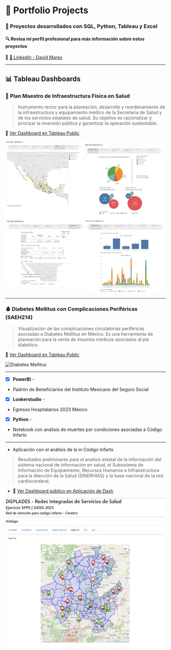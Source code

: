 # 📂 Portfolio Projects

### 🚀 Proyectos desarrollados con SQL, Python, Tableau y Excel

#### 🔍 Revisa mi perfil profesional para más información sobre estos proyectos  
🔗 [💼 LinkedIn - David Mares](https://www.linkedin.com/in/davidmaressilva/)

---

## 📊 Tableau Dashboards

### 🏥 Plan Maestro de Infraestructura Física en Salud

> Instrumento rector para la planeación, desarrollo y reordenamiento de la infraestructura y equipamiento médico de la Secretaría de Salud y de los servicios estatales de salud. Su objetivo es racionalizar y priorizar la inversión pública y garantizar la operación sustentable.

🔗 [Ver Dashboard en Tableau Public](https://public.tableau.com/shared/ZHGQ9DT6P?:display_count=n&:origin=viz_share_link)

![Plan Maestro](visuals/Tableau%20-%20Plan%20Maestro%20de%20Infraestructura%20-%20Dashboard.jpg)

---

### 🩸 Diabetes Mellitus con Complicaciones Periféricas (SAEH214)

> Visualización de las complicaciones circulatorias periféricas asociadas a Diabetes Mellitus en México. Es una herramienta de planeación para la venta de insumos médicos asociados al pie diabético.

🔗 [Ver Dashboard en Tableau Public](https://public.tableau.com/views/DiabetesMellitusconcomplicacionesperifericasSAEH214/ENTIDAD?:language=es-ES&:sid=&:redirect=auth&:display_count=n&:origin=viz_share_link)

![Diabetes Mellitus](visuals/Tableau%20-%20Diabetes%20Mellitus%20en%20México%20-%20Dashboard.jpg)

---

- [x] **PowerBI** - 
- Padrón de Beneficiarios del Instituto Mexicano del Seguro Social


- [x] **Lookerstudio** - 
- Egresos Hospitalarios 2023 México


- [x] **Python** - 
- Notebook con análisis de muertes por condiciones asociadas a Código Infarto


---
- Aplicación con el análisis de la in Código Infarto

> Resultados preliminares para el analisis estatal de la información del sistema nacional de información en salud, el Subsistema de Información de Equipamiento, Recursos Humanos e Infraestructura para la Atención de la Salud (SINERHIAS) y la base nacional de la red cardiocerebral.

- 🔗 [Ver Dashboard público en Aplicación de Dash](https://drmares.pythonanywhere.com/)

![Visualización interactiva](visuals\Python_Dash_pythonanywhere_Codigo_Infarto.jpg)